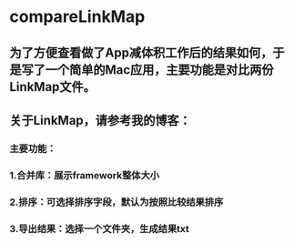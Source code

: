 # compareLinkMap
## 为了方便查看做了App减体积工作后的结果如何，于是写了一个简单的Mac应用，主要功能是对比两份LinkMap文件。  
## 关于LinkMap，请参考我的博客：

### 主要功能：  
### 1.合并库：展示framework整体大小  
### 2.排序：可选择排序字段，默认为按照比较结果排序  
### 3.导出结果：选择一个文件夹，生成结果txt  

